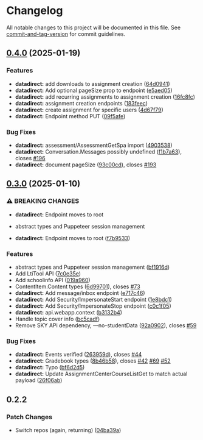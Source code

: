 # Changelog

All notable changes to this project will be documented in this file. See [commit-and-tag-version](https://github.com/absolute-version/commit-and-tag-version) for commit guidelines.

## [0.4.0](https://github.com/battis/myschoolapp-reporting/compare/datadirect/0.3.0...datadirect/0.4.0) (2025-01-19)

### Features

- **datadirect:** add downloads to assignment creation ([64d0941](https://github.com/battis/myschoolapp-reporting/commit/64d09413769e9b86b1a2121dbe401aedfcb515db))
- **datadirect:** Add optional pageSize prop to endpoint ([e5aed05](https://github.com/battis/myschoolapp-reporting/commit/e5aed051f06f5d68da483888324cf968d7fb3816))
- **datadirect:** add recurring assignments to assignment creation ([16fc8fc](https://github.com/battis/myschoolapp-reporting/commit/16fc8fc03432261c8fe274c1f2a8f8fc88b46a5a))
- **datadirect:** assignment creation endpoints ([183feec](https://github.com/battis/myschoolapp-reporting/commit/183feecd4fcce1e6acb3a44f24553aed5bff1739))
- **datadirect:** create assignment for specific users ([4d67f79](https://github.com/battis/myschoolapp-reporting/commit/4d67f79eda680c3e8fd5234d61889c5e8fe87c29))
- **datadirect:** Endpoint method PUT ([09f5afe](https://github.com/battis/myschoolapp-reporting/commit/09f5afe8e67f78a12163dac8b96b29a1257854c2))

### Bug Fixes

- **datadirect:** assessment/AssessmentGetSpa import ([4903538](https://github.com/battis/myschoolapp-reporting/commit/490353851936aade7bbc1ee8647ad4d5e245f131))
- **datadirect:** Conversation.Messages possibly undefined ([f1b7a63](https://github.com/battis/myschoolapp-reporting/commit/f1b7a635305f39a1e6a8c67223bccf8e6260594f)), closes [#196](https://github.com/battis/myschoolapp-reporting/issues/196)
- **datadirect:** document pageSize ([93c00cd](https://github.com/battis/myschoolapp-reporting/commit/93c00cd6f30f20836cb3b8d4285ac51ea21bb49d)), closes [#193](https://github.com/battis/myschoolapp-reporting/issues/193)

## [0.3.0](https://github.com/battis/myschoolapp-reporting/compare/datadirect/0.2.2...datadirect/0.3.0) (2025-01-10)

### ⚠ BREAKING CHANGES

- **datadirect:** Endpoint moves to root
- abstract types and Puppeteer session management

- **datadirect:** Endpoint moves to root ([f7b9533](https://github.com/battis/myschoolapp-reporting/commit/f7b9533df65a3f47150d82b7f32a465e1bb50d7a))

### Features

- abstract types and Puppeteer session management ([bf1916d](https://github.com/battis/myschoolapp-reporting/commit/bf1916d2b6f8460d430e3caf0341f2810240ae23))
- Add LtiTool API ([7c0e35e](https://github.com/battis/myschoolapp-reporting/commit/7c0e35e1254805098117a531ebc035fad243304d))
- Add schoolinfo API ([019a960](https://github.com/battis/myschoolapp-reporting/commit/019a960848300f66afbf69fb2a6e18c31b65cfb4))
- ContentItem.Content types ([6d99701](https://github.com/battis/myschoolapp-reporting/commit/6d99701dbe30cb93d0a481c3da3f19e1b7b7383f)), closes [#73](https://github.com/battis/myschoolapp-reporting/issues/73)
- **datadirect:** Add message/inbox endpoint ([e717c46](https://github.com/battis/myschoolapp-reporting/commit/e717c468a2c0de72b7bfc3ef708edbd43b213bdf))
- **datadirect:** Add Security/ImpersonateStart endpoint ([1e8bdc1](https://github.com/battis/myschoolapp-reporting/commit/1e8bdc1437f1ca2d569ece0a2f8592612fc4a2f1))
- **datadirect:** Add Security/ImpersonateStop endpoint ([c0c1f05](https://github.com/battis/myschoolapp-reporting/commit/c0c1f05474d6ffb98eeeea33b23a0807cd167313))
- **datadirect:** api.webapp.context ([b3132b4](https://github.com/battis/myschoolapp-reporting/commit/b3132b4c834c930d1e1843b6c0bf13a259c96296))
- Handle topic cover info ([bc5cadf](https://github.com/battis/myschoolapp-reporting/commit/bc5cadffe6b07fbb1e3142f4295b5bd7297fcdf0))
- Remove SKY APi dependency, —no-studentData ([92a0902](https://github.com/battis/myschoolapp-reporting/commit/92a0902fd038bfcef5563b6b238c69728ba32b45)), closes [#59](https://github.com/battis/myschoolapp-reporting/issues/59)

### Bug Fixes

- **datadirect:** Events verified ([263959d](https://github.com/battis/myschoolapp-reporting/commit/263959d595877c2e57439d525696e325af813ea4)), closes [#44](https://github.com/battis/myschoolapp-reporting/issues/44)
- **datadirect:** Gradebook types ([8b46b58](https://github.com/battis/myschoolapp-reporting/commit/8b46b58a34d8d8de853aeb4d886f5d581ddc6c1e)), closes [#42](https://github.com/battis/myschoolapp-reporting/issues/42) [#69](https://github.com/battis/myschoolapp-reporting/issues/69) [#52](https://github.com/battis/myschoolapp-reporting/issues/52)
- **datadirect:** Typo ([bf6d2d5](https://github.com/battis/myschoolapp-reporting/commit/bf6d2d578ea31cf9d8a76244e8c2eddb2e915879))
- **datadirect:** Update AssignmentCenterCourseListGet to match actual payload ([26f06ab](https://github.com/battis/myschoolapp-reporting/commit/26f06abac9f3fb38a4a26d7e83e83d586349dcc2))

## 0.2.2

### Patch Changes

- Switch repos (again, returning) ([04ba39a](https://github.com/battis/myschoolapp-reporting/commit/04ba39a1b9dedbbf4866381c359f9a266212a6f6))
